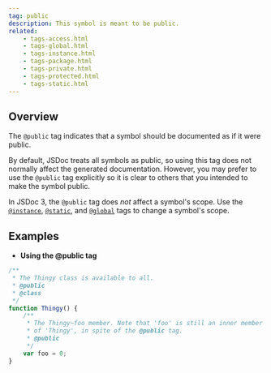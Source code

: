 ```yaml
---
tag: public
description: This symbol is meant to be public.
related:
    - tags-access.html
    - tags-global.html
    - tags-instance.html
    - tags-package.html
    - tags-private.html
    - tags-protected.html
    - tags-static.html
---
```


## Overview

The `@public` tag indicates that a symbol should be documented as if it were public.

By default, JSDoc treats all symbols as public, so using this tag does not normally affect the
generated documentation. However, you may prefer to use the `@public` tag explicitly so it is clear
to others that you intended to make the symbol public.

In JSDoc 3, the `@public` tag does _not_ affect a symbol's scope. Use the
[`@instance`][instance-tag], [`@static`][static-tag], and [`@global`][global-tag] tags to change a
symbol's scope.

[global-tag]: tags-global
[instance-tag]: tags-instance
[static-tag]: tags-static


## Examples

* **Using the @public tag**

```js
/**
 * The Thingy class is available to all.
 * @public
 * @class
 */
function Thingy() {
    /**
     * The Thingy~foo member. Note that 'foo' is still an inner member
     * of 'Thingy', in spite of the @public tag.
     * @public
     */
    var foo = 0;
}
```

